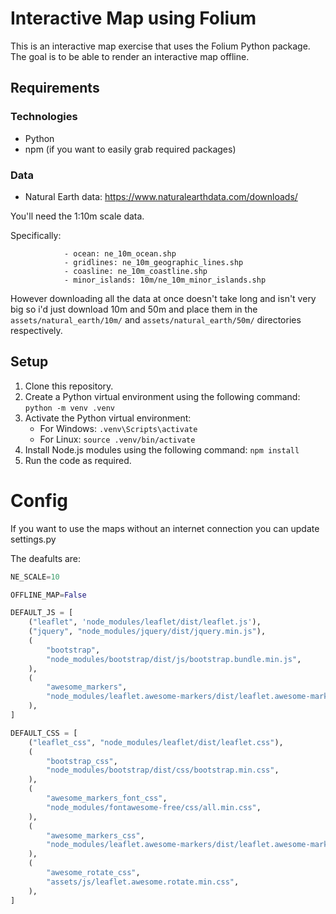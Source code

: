 # Interactive Map using Folium

This is an interactive map exercise that uses the Folium Python package. The goal is to be able to render an interactive map offline.

## Requirements

### Technologies

- Python
- npm (if you want to easily grab required packages)

### Data

- Natural Earth data: https://www.naturalearthdata.com/downloads/

You'll need the 1:10m scale data.  

Specifically:
```
            - ocean: ne_10m_ocean.shp
            - gridlines: ne_10m_geographic_lines.shp
            - coasline: ne_10m_coastline.shp
            - minor_islands: 10m/ne_10m_minor_islands.shp
```

However downloading all the data at once doesn't take long and isn't very big so i'd just download 10m and 50m and place them in the `assets/natural_earth/10m/`  and `assets/natural_earth/50m/` directories respectively.  


## Setup

1. Clone this repository.
2. Create a Python virtual environment using the following command: `python -m venv .venv`
3. Activate the Python virtual environment:
    - For Windows: `.venv\Scripts\activate`
    - For Linux: `source .venv/bin/activate`
4. Install Node.js modules using the following command: `npm install`
6. Run the code as required.

# Config
If you want to use the maps without an internet connection you can update settings.py   
  
The deafults are:
```python
NE_SCALE=10
```
```python
OFFLINE_MAP=False
```
```python
DEFAULT_JS = [
    ("leaflet", 'node_modules/leaflet/dist/leaflet.js'),
    ("jquery", "node_modules/jquery/dist/jquery.min.js"),
    (
        "bootstrap",
        "node_modules/bootstrap/dist/js/bootstrap.bundle.min.js",
    ),
    (
        "awesome_markers",
        "node_modules/leaflet.awesome-markers/dist/leaflet.awesome-markers.min.js",
    ), 
]
```
```python
DEFAULT_CSS = [
    ("leaflet_css", "node_modules/leaflet/dist/leaflet.css"),
    (
        "bootstrap_css",
        "node_modules/bootstrap/dist/css/bootstrap.min.css",
    ),
    (
        "awesome_markers_font_css",
        "node_modules/fontawesome-free/css/all.min.css",
    ), 
    (
        "awesome_markers_css",
        "node_modules/leaflet.awesome-markers/dist/leaflet.awesome-markers.css",
    ),  
    (
        "awesome_rotate_css",
        "assets/js/leaflet.awesome.rotate.min.css",
    ), 
]
```
